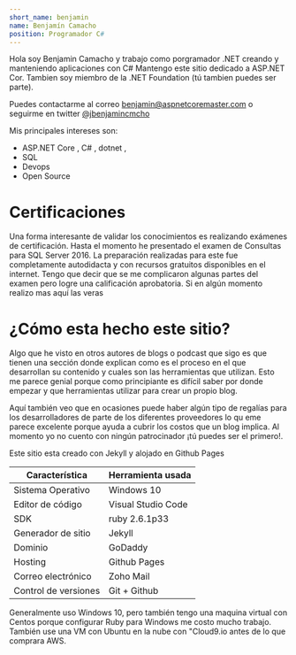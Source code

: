 ```yaml
---
short_name: benjamin
name: Benjamín Camacho
position: Programador C#
---
```


Hola soy Benjamin Camacho y trabajo como porgramador .NET creando y manteniendo aplicaciones con C# Mantengo este sitio dedicado a ASP.NET Cor. Tambien soy miembro de la .NET Foundation (tú tambien puedes ser parte).

Puedes contactarme al correo [benjamin@aspnetcoremaster.com](benjamin@aspnetcoremaster.com)  o seguirme en twitter [@jbenjamincmcho](https://twitter.com/jbenjamincmcho)

Mis principales intereses son:

* ASP.NET Core , C# , dotnet ,
* SQL
* Devops
* Open Source

# Certificaciones

Una forma interesante de validar los conocimientos es realizando exámenes de certificación. Hasta el momento he presentado el examen de Consultas para SQL Server 2016. La preparación realizadas para este fue completamente autodidacta y con recursos gratuitos disponibles en el internet. Tengo que decir que se me complicaron algunas partes del examen pero logre una calificación aprobatoria. Si en algún momento realizo mas aquí las veras

<div data-iframe-width="150" data-iframe-height="270" data-share-badge-id="12745f9f-20c4-42b6-b882-7faafd344d82">
</div>
<script type="text/javascript" async src="//cdn.youracclaim.com/assets/utilities/embed.js"></script>


# ¿Cómo esta hecho este sitio?

Algo que he visto en otros autores de blogs o podcast que sigo es que tienen una sección donde explican como es el proceso en el que desarrollan su contenido y cuales son las herramientas que utilizan. Esto me parece genial porque como principiante es difícil saber por donde empezar y que herramientas utilizar para crear un propio blog.

Aquí también veo que en ocasiones puede haber algún tipo de regalías para los desarrolladores de parte de los diferentes proveedores lo qu eme parece excelente porque ayuda a cubrir los costos que un blog implica. Al momento yo no cuento con ningún patrocinador ¡tú puedes ser el primero!.

Este sitio esta creado con Jekyll y alojado en Github Pages

Característica    | Herramienta usada 
------------------| ------------------
Sistema Operativo | Windows 10        
Editor de código  | Visual Studio Code
SDK               | ruby 2.6.1p33     
Generador de sitio| Jekyll            
Dominio           | GoDaddy           
Hosting           | Github Pages      
Correo electrónico| Zoho Mail         
Control de versiones| Git + Github        

Generalmente uso Windows 10, pero también tengo una maquina virtual con Centos porque configurar Ruby para Windows me costo mucho trabajo. También use una VM con Ubuntu en la nube con "Cloud9.io antes de lo que comprara AWS.